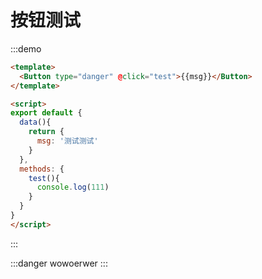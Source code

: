 # 按钮测试

:::demo
``` html
<template>
  <Button type="danger" @click="test">{{msg}}</Button>
</template>

<script>
export default {
  data(){
    return {
      msg: '测试测试'
    }
  },
  methods: {
    test(){
      console.log(111)
    }
  }
}
</script>
```
:::


:::danger
wowoerwer
:::